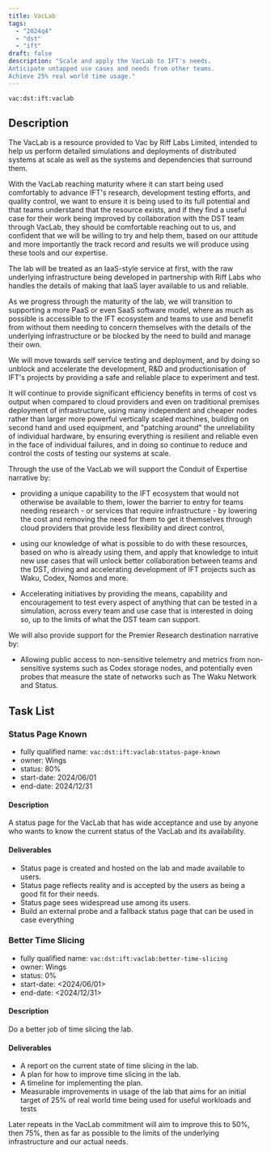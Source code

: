 ```yaml
---
title: VacLab
tags:
  - "2024q4"
  - "dst"
  - "ift"
draft: false
description: "Scale and apply the VacLab to IFT's needs.
Anticipate untapped use cases and needs from other teams.
Achieve 25% real world time usage."
---
```


`vac:dst:ift:vaclab`

## Description

The VacLab is a resource provided to Vac by Riff Labs Limited,
intended to help us perform detailed simulations
and deployments of distributed systems at scale
as well as the systems and dependencies that surround them.

With the VacLab reaching maturity where it can start being used comfortably
to advance IFT's research, development testing efforts, and quality control,
we want to ensure it is being used to its full potential
and that teams understand that the resource exists,
and if they find a useful case for their work being improved
by collaboration with the DST team through VacLab,
they should be comfortable reaching out to us,
and confident that we will be willing to try and help them,
based on our attitude and more importantly the track record
and results we will produce using these tools and our expertise.

The lab will be treated as an IaaS-style service at first,
with the raw underlying infrastructure being developed in partnership with Riff Labs
who handles the details of making that IaaS layer available to us and reliable.

As we progress through the maturity of the lab,
we will transition to supporting a more PaaS or even SaaS software model,
where as much as possible is accessible to the IFT ecosystem and teams
to use and benefit from without them needing to concern themselves with the details of the underlying infrastructure or be blocked by the need to build and manage their own.

We will move towards self service testing and deployment,
and by doing so unblock and accelerate the development, R&D and productionisation
of IFT's projects by providing a safe and reliable place to experiment and test.

It will continue to provide significant efficiency benefits in terms of cost vs output when compared to cloud providers
and even on traditional premises deployment of infrastructure,
using many independent and cheaper nodes
rather than larger more powerful vertically scaled machines,
building on second hand and used equipment,
and "patching around" the unreliability of individual hardware,
by ensuring everything is resilient and reliable even in the face of individual failures,
and in doing so continue to reduce and control the costs of testing our systems at scale.

Through the use of the VacLab
we will support the Conduit of Expertise narrative by:
* providing a unique capability to the IFT ecosystem
  that would not otherwise be available to them,
  lower the barrier to entry for teams needing research -
  or services that require infrastructure -
  by lowering the cost and removing the need for them to get it themselves
  through cloud providers that provide less flexibility and direct control,

* using our knowledge of what is possible to do with these resources,
  based on who is already using them,
  and apply that knowledge to intuit new use cases
  that will unlock better collaboration between teams and the DST,
  driving and accelerating development of IFT projects
  such as Waku, Codex, Nomos and more.

* Accelerating initiatives by providing the means, capability and encouragement
  to test every aspect of anything that can be tested in a simulation,
  across every team and use case that is interested in doing so,
  up to the limits of what the DST team can support.

We will also provide support for the Premier Research destination narrative by:
* Allowing public access to non-sensitive telemetry and metrics from non-sensitive systems such as Codex storage nodes, and potentially even probes that measure the state of networks such as The Waku Network and Status.

## Task List

### Status Page Known

* fully qualified name: `vac:dst:ift:vaclab:status-page-known`
* owner: Wings
* status: 80%
* start-date: 2024/06/01
* end-date: 2024/12/31

#### Description

A status page for the VacLab
that has wide acceptance and use
by anyone who wants to know the current status
of the VacLab and its availability.

#### Deliverables
* Status page is created and hosted on the lab
  and made available to users.
* Status page reflects reality and is accepted by the users
  as being a good fit for their needs.
* Status page sees widespread use among its users.
* Build an external probe and a fallback status page
  that can be used in case everything

### Better Time Slicing

* fully qualified name: `vac:dst:ift:vaclab:better-time-slicing`
* owner: Wings
* status: 0%
* start-date: <2024/06/01>
* end-date: <2024/12/31>

#### Description
Do a better job of time slicing the lab.

#### Deliverables
* A report on the current state of time slicing in the lab.
* A plan for how to improve time slicing in the lab.
* A timeline for implementing the plan.
* Measurable improvements in usage of the lab
  that aims for an initial target of 25% of real world time
  being used for useful workloads and tests

Later repeats in the VacLab commitment will aim to improve this to 50%,
then 75%, then as far as possible
to the limits of the underlying infrastructure and our actual needs.